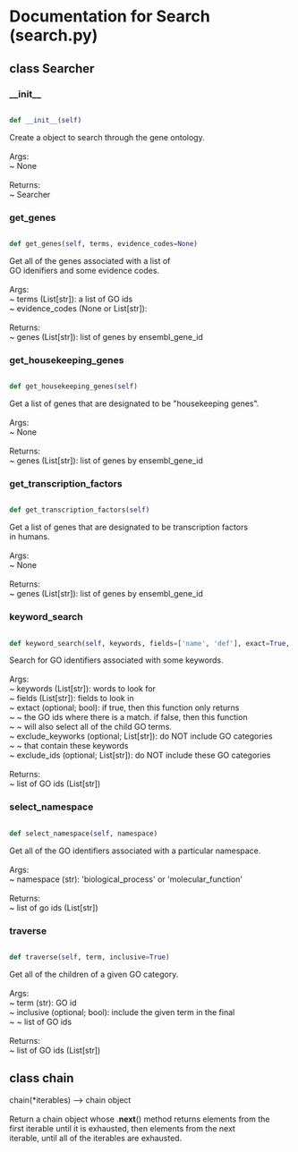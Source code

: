 # Documentation for Search (search.py)

## class Searcher
### \_\_init\_\_
```py

def __init__(self)

```



Create a object to search through the gene ontology.<br /><br />Args:<br /> ~ None<br /><br />Returns:<br /> ~ Searcher


### get\_genes
```py

def get_genes(self, terms, evidence_codes=None)

```



Get all of the genes associated with a list of<br />GO idenifiers and some evidence codes.<br /><br />Args:<br /> ~ terms (List[str]): a list of GO ids<br /> ~ evidence_codes (None or List[str]):<br /><br />Returns:<br /> ~ genes (List[str]): list of genes by ensembl_gene_id


### get\_housekeeping\_genes
```py

def get_housekeeping_genes(self)

```



Get a list of genes that are designated to be "housekeeping genes".<br /><br />Args:<br /> ~ None<br /><br />Returns:<br /> ~ genes (List[str]): list of genes by ensembl_gene_id


### get\_transcription\_factors
```py

def get_transcription_factors(self)

```



Get a list of genes that are designated to be transcription factors<br />in humans.<br /><br />Args:<br /> ~ None<br /><br />Returns:<br /> ~ genes (List[str]): list of genes by ensembl_gene_id


### keyword\_search
```py

def keyword_search(self, keywords, fields=['name', 'def'], exact=True, exclude_keywords=None, exclude_ids=None)

```



Search for GO identifiers associated with some keywords.<br /><br />Args:<br /> ~ keywords (List[str]): words to look for<br /> ~ fields (List[str]): fields to look in<br /> ~ extact (optional; bool): if true, then this function only returns<br /> ~  ~ the GO ids where there is a match. if false, then this function<br /> ~  ~ will also select all of the child GO terms.<br /> ~ exclude_keyworks (optional; List[str]): do NOT include GO categories<br /> ~  ~ that contain these keywords<br /> ~ exclude_ids (optional; List[str]): do NOT include these GO categories<br /><br />Returns:<br /> ~ list of GO ids (List[str])


### select\_namespace
```py

def select_namespace(self, namespace)

```



Get all of the GO identifiers associated with a particular namespace.<br /><br />Args:<br /> ~ namespace (str): 'biological_process' or 'molecular_function'<br /><br />Returns:<br /> ~ list of go ids (List[str])


### traverse
```py

def traverse(self, term, inclusive=True)

```



Get all of the children of a given GO category.<br /><br />Args:<br /> ~ term (str): GO id<br /> ~ inclusive (optional; bool): include the given term in the final<br /> ~  ~ list of GO ids<br /><br />Returns:<br /> ~ list of GO ids (List[str])




## class chain
chain(*iterables) --> chain object<br /><br />Return a chain object whose .__next__() method returns elements from the<br />first iterable until it is exhausted, then elements from the next<br />iterable, until all of the iterables are exhausted.

